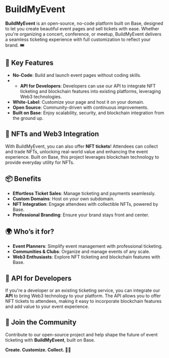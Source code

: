# BuildMyEvent

**BuildMyEvent** is an open-source, no-code platform built on Base, designed to let you create beautiful event pages and sell tickets with ease. Whether you're organizing a concert, conference, or meetup, BuildMyEvent delivers a seamless ticketing experience with full customization to reflect your brand. 🎟️

## 🌟 Key Features

- **No-Code**: Build and launch event pages without coding skills.
- - **API for Developers**: Developers can use our API to integrate NFT ticketing and blockchain features into existing platforms, leveraging Web3 technologies.
- **White-Label**: Customize your page and host it on your domain.
- **Open Source**: Community-driven with continuous improvements.
- **Built on Base**: Enjoy scalability, security, and blockchain integration from the ground up.

## 🚀 NFTs and Web3 Integration

With BuildMyEvent, you can also offer **NFT tickets**! Attendees can collect and trade NFTs, unlocking real-world value and enhancing the event experience. Built on Base, this project leverages blockchain technology to provide everyday utility for NFTs.

## 📦 Benefits

- **Effortless Ticket Sales**: Manage ticketing and payments seamlessly.
- **Custom Domains**: Host on your own subdomain.
- **NFT Integration**: Engage attendees with collectible NFTs, powered by Base.
- **Professional Branding**: Ensure your brand stays front and center.

## 🌍 Who’s it for?

- **Event Planners**: Simplify event management with professional ticketing.
- **Communities & Clubs**: Organize and manage events of any scale.
- **Web3 Enthusiasts**: Explore NFT ticketing and blockchain features with Base.

## 📡 API for Developers

If you're a developer or an existing ticketing service, you can integrate our **API** to bring Web3 technology to your platform. The API allows you to offer NFT tickets to attendees, making it easy to incorporate blockchain features and add value to your event experience.

## 🤝 Join the Community

Contribute to our open-source project and help shape the future of event ticketing with **BuildMyEvent**, built on Base.

**Create. Customize. Collect. 🚀✨**
